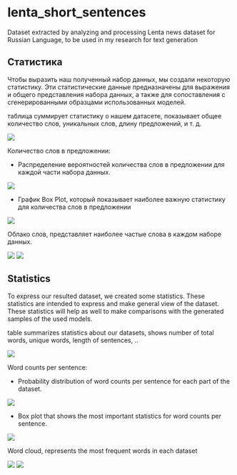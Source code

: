 # lenta_short_sentences
Dataset extracted by analyzing and processing Lenta news dataset for Russian Language, to be used in my research for text generation

## Статистика

Чтобы выразить наш полученный набор данных, мы создали некоторую статистику. Эти статистические данные предназначены для выражения и общего представления набора данных, а также для сопоставления с сгенерированными образцами использованных моделей.

таблица суммирует статистику о нашем датасете, показывает общее количество слов, уникальных слов, длину предложений, и т. д. 

<img src="https://github.com/zeinsh/lenta_short_sentences/blob/master/fig/table_statistics.png?raw=true"/>


Количество слов в предложении:

- Распределение вероятностей количества слов в предложении для каждой части набора данных.

<img src="https://raw.githubusercontent.com/zeinsh/lenta_short_sentences/master/fig/word_counts_distribution.png?raw=true"/>


- График Box Plot, который показывает наиболее важную статистику для количества слов в предложении

<img src="https://raw.githubusercontent.com/zeinsh/lenta_short_sentences/master/fig/box_plot_words_count.png?raw=true"/>


Облако слов, представляет наиболее частые слова в каждом наборе данных.

<img src="https://raw.githubusercontent.com/zeinsh/lenta_short_sentences/master/fig/wordcloud.png"/>

<img src="https://raw.githubusercontent.com/zeinsh/lenta_short_sentences/master/fig/trainset.png?raw=True"/>

## Statistics

To express our resulted dataset, we created some statistics. These statistics are intended to express and make general view of the dataset. These statistics will help as well to make comparisons with the generated samples of the used models.


table summarizes statistics about our datasets, shows number of total words, unique words, length of sentences, ..  

<img src="https://github.com/zeinsh/lenta_short_sentences/blob/master/fig/table_statistics.png?raw=true"/>

Word counts per sentence: 

- Probability distribution  of word counts per sentence for each part of the dataset.

<img src="https://raw.githubusercontent.com/zeinsh/lenta_short_sentences/master/fig/word_counts_distribution.png?raw=true"/>

- Box plot that shows the most important statistics for word counts per sentence.

<img src="https://raw.githubusercontent.com/zeinsh/lenta_short_sentences/master/fig/box_plot_words_count.png?raw=true"/>


Word cloud, represents the most frequent words in each dataset

<img src="https://raw.githubusercontent.com/zeinsh/lenta_short_sentences/master/fig/wordcloud.png"/>

<img src="https://raw.githubusercontent.com/zeinsh/lenta_short_sentences/master/fig/trainset.png?raw=True"/>


